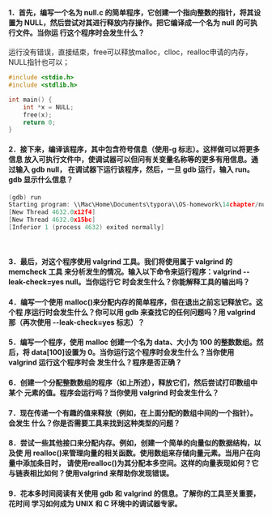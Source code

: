 #### 1．首先，编写一个名为 null.c 的简单程序，它创建一个指向整数的指针，将其设置为 NULL，然后尝试对其进行释放内存操作。把它编译成一个名为 null 的可执行文件。当你运 行这个程序时会发生什么？

运行没有错误，直接结束，free可以释放malloc，clloc，realloc申请的内存，NULL指针也可以；

```c
#include <stdio.h>
#include <stdlib.h>

int main() {
    int *x = NULL;
    free(x);
    return 0;
}
```



####  2．接下来，编译该程序，其中包含符号信息（使用-g 标志）。这样做可以将更多信息 放入可执行文件中，使调试器可以但问有关变量名称等的更多有用信息。通过输入 gdb null， 在调试器下运行该程序，然后，一旦 gdb 运行，输入 run。gdb 显示什么信息？ 

```c
(gdb) run
Starting program: \\Mac\Home\Documents\typora\\OS-homework\14chapter/null.exe
[New Thread 4632.0x12f4]
[New Thread 4632.0x15bc]
[Inferior 1 (process 4632) exited normally]
  
 
```



#### 3．最后，对这个程序使用 valgrind 工具。我们将使用属于 valgrind 的 memcheck 工具 来分析发生的情况。输入以下命令来运行程序：valgrind --leak-check=yes null。当你运行它 时会发生什么？你能解释工具的输出吗？

####  4．编写一个使用 malloc()来分配内存的简单程序，但在退出之前忘记释放它。这个程 序运行时会发生什么？你可以用 gdb 来查找它的任何问题吗？用 valgrind 那（再次使用 --leak-check=yes 标志）？



####  5．编写一个程序，使用 malloc 创建一个名为 data、大小为 100 的整数数组。然后，将 data[100]设置为 0。当你运行这个程序时会发生什么？当你使用 valgrind 运行这个程序时会 发生什么？程序是否正确？ 



#### 6．创建一个分配整数数组的程序（如上所述），释放它们，然后尝试打印数组中某个 元素的值。程序会运行吗？当你使用 valgrind 时会发生什么？ 



#### 7．现在传递一个有趣的值来释放（例如，在上面分配的数组中间的一个指针）。会发生 什么？你是否需要工具来找到这种类型的问题？



#### 8．尝试一些其他接口来分配内存。例如，创建一个简单的向量似的数据结构，以及使 用 realloc()来管理向量的相关函数。使用数组来存储向量元素。当用户在向量中添加条目时， 请使用realloc()为其分配本多空间。这样的向量表现如何？它与链表相比如何？使用valgrind 来帮助你发现错误。 





#### 9．花本多时间阅读有关使用 gdb 和 valgrind 的信息。了解你的工具至关重要，花时间 学习如何成为 UNIX 和 C 环境中的调试器专家。